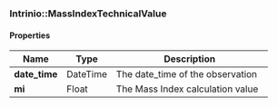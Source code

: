 

[//]: # (CLASS:Intrinio::MassIndexTechnicalValue)

[//]: # (KIND:object)

### Intrinio::MassIndexTechnicalValue

#### Properties

[//]: # (START_DEFINITION)

Name | Type | Description
------------ | ------------- | -------------
**date_time** | DateTime | The date_time of the observation &nbsp;
**mi** | Float | The Mass Index calculation value &nbsp;

[//]: # (END_DEFINITION)




